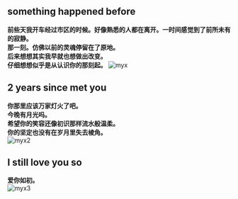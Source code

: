## something happened before
**前些天我开车经过市区的时候。好像熟悉的人都在离开。一时间感觉到了前所未有的寂静。<br>
那一刻。仿佛以前的灵魂停留在了原地。<br>
后来想想其实我早就也想做出改变。<br>
仔细想想似乎是从认识你的那刻起。**
![myx](https://myxbao.github.io/document/myx1.jpg)

## 2 years since met you
**你那里应该万家灯火了吧。<br>
今晚有月光吗。<br>
希望你的笑容还像初识那样流水般温柔。<br>
你的坚定也没有在岁月里失去棱角。<br>**
![myx2](https://myxbao.github.io/document/myx2.jpg)

## I still love you so
**爱你如初。<br>**
![myx3](https://myxbao.github.io/document/myx3.jpg)

